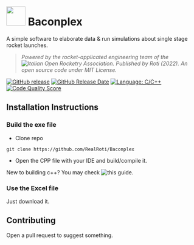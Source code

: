 # <img src="https://avatars.githubusercontent.com/u/101290080?s=200&v=4" width="50"/> Baconplex
A simple software to elaborate data &amp; run simulations about single stage rocket launches.

> *Powered by the rocket-applicated engineering team of the ![Italian Open Rocketry Association](https://github.com/SpaceOra). Published by Roti (2022). An open source code under MIT License.*

[![GitHub release](https://img.shields.io/github/release/Stellarium/stellarium.svg)](https://github.com/RealRoti/Baconplex/releases/latest)
[![GitHub Release Date](https://img.shields.io/github/release-date/Stellarium/stellarium.svg)](https://github.com/RealRoti/Baconplex/releases/latest)
[![Language: C/C++](https://img.shields.io/lgtm/grade/cpp/g/Stellarium/stellarium.svg?logo=lgtm&logoWidth=18)](https://lgtm.com/projects/g/Stellarium/stellarium/context:cpp)
[![Code Quality Score](https://api.codiga.io/project/33739/score/svg)](https://app.codiga.io/hub/project/33739/stellarium)

## Installation Instructions 

### Build the exe file

- Clone repo 

`git clone https://github.com/RealRoti/Baconplex` 
- Open the CPP file with your IDE and build/compile it.

New to building c++? You may check ![this](https://learn.microsoft.com/en-us/cpp/build/walkthrough-compiling-a-native-cpp-program-on-the-command-line?view=msvc-170) guide.

### Use the Excel file 

Just download it.

## Contributing

Open a pull request to suggest something.
